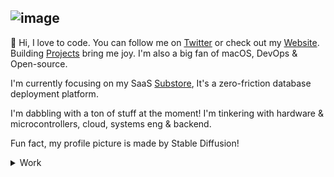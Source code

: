 ![image](https://user-images.githubusercontent.com/59238070/209602858-215a81df-88b7-44e1-ab96-370671cb5f55.png)
---

👋 Hi, I love to code. You can follow me on <a href="https://twitter.com/0xnijmeh">Twitter</a> or check out my <a href="https://nijmeh.cloud">Website</a>. Building <a href="https://github.com/anddddrew?tab=repositories">Projects</a> bring me joy. I'm also a big fan of macOS, DevOps & Open-source.

I'm currently focusing on my SaaS <a href="https://github.com/substore">Substore</a>, It's a zero-friction database deployment platform.

I'm dabbling with a ton of stuff at the moment! I'm tinkering with hardware & microcontrollers, cloud, systems eng & backend.

Fun fact, my profile picture is made by Stable Diffusion!

<details>
  <summary>Work</summary>
  
  ## Web
  - <a href="https://nijmeh.cloud">website</a>
  - <a href="https://github.com/joinbeam">beam</a>
  - <a href="https://github.com/anddddrew/void">void</a>
  - <a href="https://github.com/anddddrew/elasticsearch">elastic</a>
  - <a href="https://github.com/anddddrew/openwebrx">openwebrx</a>
  
  ## Misc
  - <a align="center" href="https://github.com/anddddrew/evm">evm</a>
  - <a href="https://github.com/anddddrew/polio">polio</a>
  - <a href="https://github.com/anddddrew/rust-nix">rust & nix</a>
  - <a href="https://github.com/anddddrew/bf-haskell">brainf*** interpreter</a>
  - <a href="https://github.com/discordutilitybot/utilitybot">deprecated discord bot</a>
</details>

